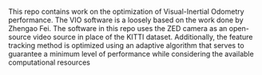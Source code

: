 This repo contains work on the optimization of Visual-Inertial Odometry performance.  The VIO software is a 
loosely based on the work done by Zhengao Fei.  The software in this repo uses the ZED camera  as an open-source video source in place of the KITTI dataset. Additionally, the feature tracking method is optimized using an adaptive algorithm that serves to guarantee a minimum level of performance while considering the available 
computational resources


